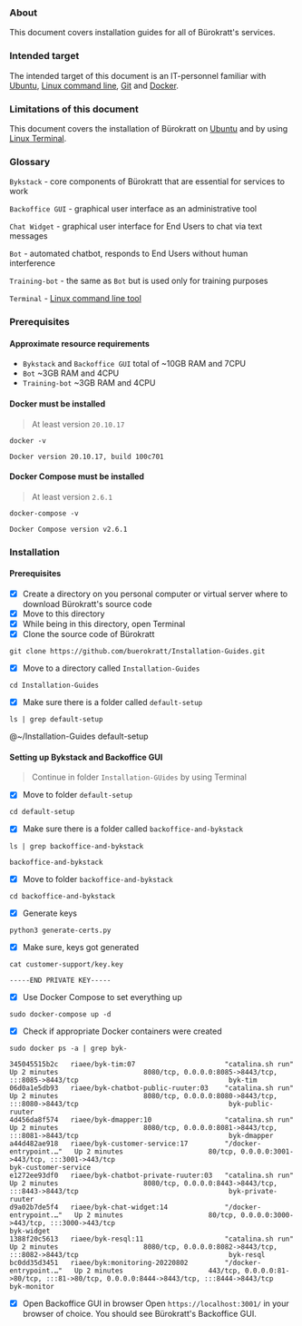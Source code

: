 ### About
This document covers installation guides for all of Bürokratt's services.


### Intended target
The intended target of this document is an IT-personnel familiar with [Ubuntu](https://ubuntu.com/), [Linux command line](https://ubuntu.com/tutorials/command-line-for-beginners#1-overview), [Git](https://git-scm.com/) and [Docker](https://www.docker.com/).


### Limitations of this document
This document covers the installation of Bürokratt on [Ubuntu](https://ubuntu.com/) and by using [Linux Terminal](https://ubuntu.com/tutorials/command-line-for-beginners#1-overview).


### Glossary
`Bykstack` - core components of Bürokratt that are essential for services to work

`Backoffice GUI` - graphical user interface as an administrative tool

`Chat Widget` - graphical user interface for End Users to chat via text messages

`Bot` - automated chatbot, responds to End Users without human interference

`Training-bot` - the same as `Bot` but is used only for training purposes

`Terminal` - [Linux command line tool](https://ubuntu.com/tutorials/command-line-for-beginners#1-overview)


### Prerequisites

#### Approximate resource requirements
- `Bykstack` and `Backoffice GUI` total of ~10GB RAM and 7CPU
- `Bot` ~3GB RAM and 4CPU
- `Training-bot` ~3GB RAM and 4CPU

#### Docker must be installed
> At least version `20.10.17`
```
docker -v
```

```
Docker version 20.10.17, build 100c701
```

#### Docker Compose must be installed
> At least version `2.6.1`
```
docker-compose -v
```

```
Docker Compose version v2.6.1
```


### Installation

#### Prerequisites
- [x] Create a directory on you personal computer or virtual server where to download Bürokratt's source code
- [x] Move to this directory
- [x] While being in this directory, open Terminal
- [x] Clone the source code of Bürokratt
```
git clone https://github.com/buerokratt/Installation-Guides.git
```
- [x] Move to a directory called `Installation-Guides`
```
cd Installation-Guides
```
- [x] Make sure there is a folder called `default-setup`
```
ls | grep default-setup
```

@~/Installation-Guides default-setup


#### Setting up Bykstack and Backoffice GUI

> Continue in folder `Installation-GUides` by using Terminal 

- [x] Move to folder `default-setup`
```
cd default-setup
```
- [x] Make sure there is a folder called `backoffice-and-bykstack`
```
ls | grep backoffice-and-bykstack
```

```
backoffice-and-bykstack
```

- [x] Move to folder `backoffice-and-bykstack`
```
cd backoffice-and-bykstack
```

- [x] Generate keys
```
python3 generate-certs.py
```

- [X] Make sure, keys got generated
```
cat customer-support/key.key
```

```
-----END PRIVATE KEY-----
```

- [x] Use Docker Compose to set everything up
```
sudo docker-compose up -d
```

- [x] Check if appropriate Docker containers were created
```
sudo docker ps -a | grep byk-
```

```
345045515b2c   riaee/byk-tim:07                      "catalina.sh run"        Up 2 minutes                     8080/tcp, 0.0.0.0:8085->8443/tcp, :::8085->8443/tcp                                     byk-tim
06d0a1e5db93   riaee/byk-chatbot-public-ruuter:03    "catalina.sh run"        Up 2 minutes                     8080/tcp, 0.0.0.0:8080->8443/tcp, :::8080->8443/tcp                                     byk-public-ruuter
4d456da8f574   riaee/byk-dmapper:10                  "catalina.sh run"        Up 2 minutes                     8080/tcp, 0.0.0.0:8081->8443/tcp, :::8081->8443/tcp                                     byk-dmapper
a44d482ae918   riaee/byk-customer-service:17         "/docker-entrypoint.…"   Up 2 minutes                     80/tcp, 0.0.0.0:3001->443/tcp, :::3001->443/tcp                                         byk-customer-service
e1272ee93df0   riaee/byk-chatbot-private-ruuter:03   "catalina.sh run"        Up 2 minutes                     8080/tcp, 0.0.0.0:8443->8443/tcp, :::8443->8443/tcp                                     byk-private-ruuter
d9a02b7de5f4   riaee/byk-chat-widget:14              "/docker-entrypoint.…"   Up 2 minutes                     80/tcp, 0.0.0.0:3000->443/tcp, :::3000->443/tcp                                         byk-widget
1388f20c5613   riaee/byk-resql:11                    "catalina.sh run"        Up 2 minutes                     8080/tcp, 0.0.0.0:8082->8443/tcp, :::8082->8443/tcp                                     byk-resql
bc0dd35d3451   riaee/byk:monitoring-20220802         "/docker-entrypoint.…"   Up 2 minutes                     443/tcp, 0.0.0.0:81->80/tcp, :::81->80/tcp, 0.0.0.0:8444->8443/tcp, :::8444->8443/tcp   byk-monitor
```

- [x] Open Backoffice GUI in browser
Open `https://localhost:3001/` in your browser of choice. You should see Bürokratt's Backoffice GUI.
